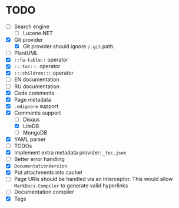 TODO
====

* [ ] Search engine
  * [ ] Lucene.NET
* [x] Git provider
  * [x] Git provider should ignore `/.git` path.
* [ ] PlantUML
* [x] `::fa-table::` operator
* [x] `:::toc:::` operator
* [x] `:::children:::` operator
* [ ] EN documentation
* [ ] RU documentation
* [x] Code comments
* [x] Page metadata
* [x] `.mdignore` support
* [x] Comments support
  * [ ] Disqus
  * [x] LiteDB
  * [ ] MongoDB
* [x] YAML parser
* [ ] TODOs
* [x] Implement extra metadata provider: `_toc.json`
* [ ] Better error handling
* [x] `DocumentationVersion`
* [x] Put attachments into cache!
* [ ] Page URIs should be handled via an interceptor. This would allow `MarkDocs.Compiler` to generate valid hyperlinks
* [ ] Documentation compiler
* [x] Tags